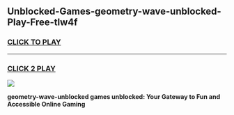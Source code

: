 
## Unblocked-Games-geometry-wave-unblocked-Play-Free-tlw4f
<h3>
<a href="https://premium76.site?title=geometry-wave-unblocked&ref=18A1">CLICK TO PLAY</a></h3>
<hr>

<h3>
<a href="https://premium76.site?title=geometry-wave-unblocked&ref=18A1">CLICK 2 PLAY</a>
  
</h3>

<a href="https://premium76.site?title=geometry-wave-unblocked&ref=18A1"><img src="https://clearcache.store/games.png"></a>


**geometry-wave-unblocked games unblocked: Your Gateway to Fun and Accessible Online Gaming**
